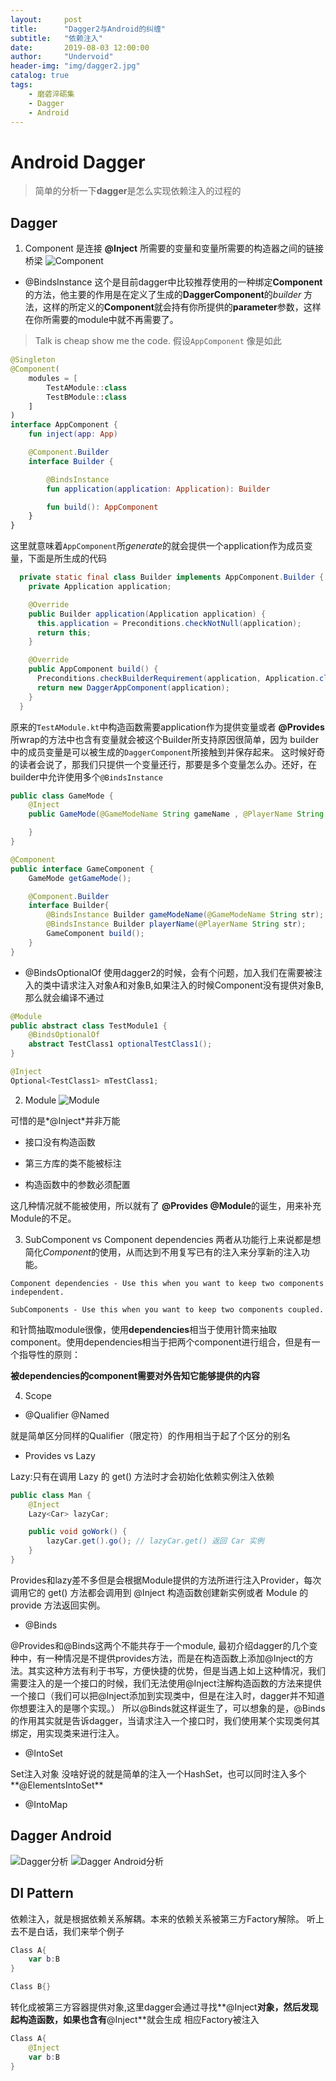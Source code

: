 ```yaml
---
layout:     post
title:      "Dagger2与Android的纠缠"
subtitle:   "依赖注入"
date:       2019-08-03 12:00:00
author:     "Undervoid"
header-img: "img/dagger2.jpg"
catalog: true
tags:
    - 磨砻淬砺集
    - Dagger
    - Android
---
```



# Android Dagger
> 简单的分析一下**dagger**是怎么实现依赖注入的过程的

## Dagger

1. Component 是连接 **@Inject** 所需要的变量和变量所需要的构造器之间的链接桥梁
![Component](https://raw.githubusercontent.com/underwindfall/blogAssets/master/blog/dagger/component.png)
- @BindsInstance
这个是目前dagger中比较推荐使用的一种绑定**Component**的方法，他主要的作用是在定义了生成的**DaggerComponent**的*builder*
方法，这样的所定义的**Component**就会持有你所提供的**parameter**参数，这样在你所需要的module中就不再需要了。

>Talk is cheap show me the code.
假设`AppComponent` 像是如此

```kotlin
@Singleton
@Component(
    modules = [
        TestAModule::class
        TestBModule::class
    ]
)
interface AppComponent {
    fun inject(app: App)

    @Component.Builder
    interface Builder {

        @BindsInstance
        fun application(application: Application): Builder

        fun build(): AppComponent
    }
}
```
这里就意味着`AppComponent`所*generate*的就会提供一个application作为成员变量，下面是所生成的代码

```java
  private static final class Builder implements AppComponent.Builder {
    private Application application;

    @Override
    public Builder application(Application application) {
      this.application = Preconditions.checkNotNull(application);
      return this;
    }

    @Override
    public AppComponent build() {
      Preconditions.checkBuilderRequirement(application, Application.class);
      return new DaggerAppComponent(application);
    }
  }
```
原来的`TestAModule.kt`中构造函数需要application作为提供变量或者 **@Provides** 所wrap的方法中也含有变量就会被这个Builder所支持原因很简单，因为
builder中的成员变量是可以被生成的`DaggerComponent`所接触到并保存起来。
这时候好奇的读者会说了，那我们只提供一个变量还行，那要是多个变量怎么办。还好，在builder中允许使用多个`@BindsInstance`

```java
public class GameMode {
    @Inject
    public GameMode(@GameModeName String gameName , @PlayerName String playerName){

    }
}

@Component
public interface GameComponent {
    GameMode getGameMode();

    @Component.Builder
    interface Builder{
        @BindsInstance Builder gameModeName(@GameModeName String str);
        @BindsInstance Builder playerName(@PlayerName String str);
        GameComponent build();
    }
}
```

- @BindsOptionalOf
 使用dagger2的时候，会有个问题，加入我们在需要被注入的类中请求注入对象A和对象B,如果注入的时候Component没有提供对象B,那么就会编译不通过

```java
@Module
public abstract class TestModule1 {
    @BindsOptionalOf
    abstract TestClass1 optionalTestClass1();
}

@Inject
Optional<TestClass1> mTestClass1;
```

2. Module
![Module](https://raw.githubusercontent.com/underwindfall/blogAssets/master/blog/kotlin/Module.png)

可惜的是*@Inject*并非万能

- 接口没有构造函数

- 第三方库的类不能被标注

- 构造函数中的参数必须配置

这几种情况就不能被使用，所以就有了 **@Provides @Module**的诞生，用来补充Module的不足。

3. SubComponent vs Component dependencies
两者从功能行上来说都是想简化*Component*的使用，从而达到不用复写已有的注入来分享新的注入功能。
```
Component dependencies - Use this when you want to keep two components independent.

SubComponents - Use this when you want to keep two components coupled.
```

和针筒抽取module很像，使用**dependencies**相当于使用针筒来抽取component。使用dependencies相当于把两个component进行组合，但是有一个指导性的原则：

**被dependencies的component需要对外告知它能够提供的内容**

4. Scope

- @Qualifier @Named

就是简单区分同样的Qualifier（限定符）的作用相当于起了个区分的别名

- Provides vs Lazy

Lazy:只有在调用 Lazy<T> 的 get() 方法时才会初始化依赖实例注入依赖
```java
public class Man {
    @Inject
    Lazy<Car> lazyCar;

    public void goWork() {
        lazyCar.get().go(); // lazyCar.get() 返回 Car 实例
    }
}
```
Provides和lazy差不多但是会根据Module提供的方法所进行注入Provider<T>，每次调用它的 get() 方法都会调用到 @Inject 构造函数创建新实例或者 Module 的 provide 方法返回实例。

- @Binds

@Provides和@Binds这两个不能共存于一个module,
最初介绍dagger的几个变种中，有一种情况是不提供provides方法，而是在构造函数上添加@Inject的方法。其实这种方法有利于书写，方便快捷的优势，但是当遇上如上这种情况，我们需要注入的是一个接口的时候，我们无法使用@Inject注解构造函数的方法来提供一个接口（我们可以把@Inject添加到实现类中，但是在注入时，dagger并不知道你想要注入的是哪个实现。）
所以@Binds就这样诞生了，可以想象的是，@Binds的作用其实就是告诉dagger，当请求注入一个接口时，我们使用某个实现类何其绑定，用实现类来进行注入。

- @IntoSet

Set注入对象 没啥好说的就是简单的注入一个HashSet，也可以同时注入多个**@ElementsIntoSet**

- @IntoMap

## Dagger Android

![Dagger分析](https://raw.githubusercontent.com/underwindfall/blogAssets/master/blog/dagger/Dagger.png)
![Dagger Android分析](https://raw.githubusercontent.com/underwindfall/blogAssets/master/blog/dagger/Dagger%20Android.png)

## DI Pattern
依赖注入，就是根据依赖关系解耦。本来的依赖关系被第三方Factory解除。
听上去不是白话，我们来举个例子

```kotlin
Class A{
    var b:B
}

Class B{}
```
转化成被第三方容器提供对象,这里dagger会通过寻找**@Inject**对象，然后发现起构造函数，如果也含有**@Inject**就会生成
相应Factory被注入
```kotlin
Class A{
    @Inject
    var b:B
}
```



